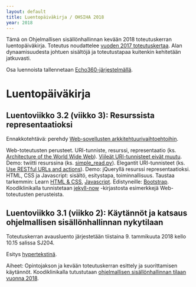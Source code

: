 ```yaml
---
layout: default
title: Luentopäiväkirja / OHSIHA 2018
year: 2018
---
```


Tämä on Ohjelmallisen sisällönhallinnan kevään 2018 toteutuskerran luentopäiväkirja.
Toteutus noudattelee [vuoden 2017 toteutuskertaa](https://ohsiha.github.io/2017/luentopaivakirja).
Alan dynaamisuudesta johtuen sisältöjä ja toteutustapaa kuitenkin kehitetään jatkuvasti.

Osa luennoista tallennetaan [Echo360-järjestelmällä](https://echo360.org.uk/section/8b218f60-14ef-4b65-9d88-1d910ce34f49/public).

# Luentopäiväkirja

<!-- Tulossa: -->

## Luentoviikko 3.2 (viikko 3): Resurssista representaatioksi

Ennakkotehtävä: perehdy [Web-sovellusten arkkitehtuurivaihtoehtoihin](https://blog.octo.com/en/new-web-application-architectures-and-impacts-for-enterprises-1/).

Web-toteutusten perusteet. 
URI-tunniste, resurssi, representaatio (ks. 
[Architecture of the World Wide Web](https://www.w3.org/TR/webarch/#p20)). 
[Viileät URI-tunnisteet eivät muutu](https://www.w3.org/Provider/Style/URI). 
Demo: twiitti resurssina (ks. [simple_read.py](https://github.com/jukkahuhtamaki/pcm-demo/blob/master/twitter-api/simple_read.py)).
Elegantit URI-tunnisteet (ks. [Use RESTful URLs and actions](http://www.vinaysahni.com/best-practices-for-a-pragmatic-restful-api#restful)).
Demo: jQueryllä resurssi representaatioksi.
HTML, CSS ja Javascript: sisältö, esitystapa, toiminnallisuus.
Taustaa tarkemmin: Learn [HTML &amp; CSS](https://www.codecademy.com/learn/web), [Javascript](https://www.codecademy.com/learn/javascript).
Edistyneille: [Bootstrap](http://getbootstrap.com/).
Koodiklinikalla tunnistetaan [jekyll-now](https://github.com/barryclark/jekyll-now) -kirjastosta esimerkkejä Web-toteutusten perusteista.

## Luentoviikko 3.1 (viikko 2): Käytännöt ja katsaus ohjelmallisen sisällönhallinnan nykytilaan

Toteutuskerran avausluento järjestetään tiistaina 9. tammikuuta 2018 kello 10.15 salissa SJ204.

Esitys [hypertekstinä](http://ohsiha.github.io/2018/luento/01/esitys.html).

Aiheet: Opintojakson ja kevään toteutuskerran esittely ja suorittamisen käytännöt.
Koodiklinikalla tutustutaan  [ohjelmallisen sisällönhallinnan tilaan vuonna 2018](http://ohsiha.github.io/2018/01/10/ohsiha-vuonna-2018).
